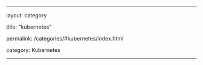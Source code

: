 ---

layout: category 

title: "kubernetes" 

permalink:  /categories/#kubernetes/index.html

category: Kubernetes 

---